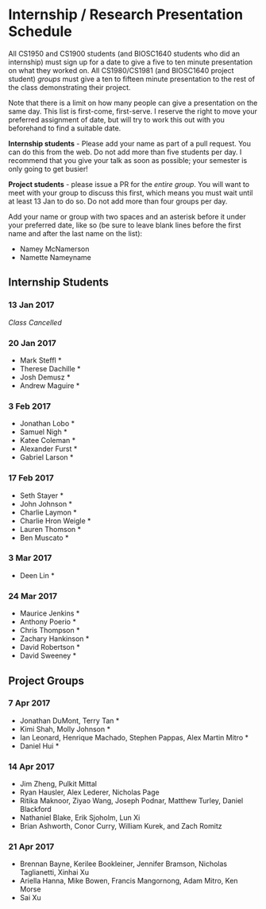 
# Internship / Research Presentation Schedule

All CS1950 and CS1900 students (and BIOSC1640 students who did an internship) must sign up for a date to give a five to ten minute presentation on what they worked on.  All CS1980/CS1981 (and BIOSC1640 project student) _groups_ must give a ten to fifteen minute presentation to the rest of the class demonstrating their project.

Note that there is a limit on how many people can give a presentation on the same day.  This list is first-come, first-serve.  I reserve the right to move your preferred assignment of date, but will try to work this out with you beforehand to find a suitable date.

__Internship students__ - Please add your name as part of a pull request.  You can do this from the web.  Do not add more than five students per day.  I recommend that you give your talk as soon as possible; your semester is only going to get busier!

__Project students__ - please issue a PR for the _entire group_.  You will want to meet with your group to discuss this first, which means you must wait until at least 13 Jan to do so. Do not add more than four groups per day.

Add your name or group with two spaces and an asterisk before it under your preferred date, like so (be sure to leave blank lines before the first name and after the last name on the list):

  * Namey McNamerson
  * Namette Nameyname
  
## Internship Students


### 13 Jan 2017
_Class Cancelled_

### 20 Jan 2017

  * Mark Steffl *
  * Therese Dachille *
  * Josh Demusz *
  * Andrew Maguire *

### 3 Feb 2017

  * Jonathan Lobo *
  * Samuel Nigh *
  * Katee Coleman *
  * Alexander Furst *
  * Gabriel Larson *

### 17 Feb 2017

  * Seth Stayer *
  * John Johnson *
  * Charlie Laymon *
  * Charlie Hron Weigle *
  * Lauren Thomson *
  * Ben Muscato *

### 3 Mar 2017

  * Deen Lin *
  
### 24 Mar 2017

  * Maurice Jenkins *
  * Anthony Poerio *
  * Chris Thompson *
  * Zachary Hankinson *
  * David Robertson *
  * David Sweeney *
  
## Project Groups

### 7 Apr 2017

  * Jonathan DuMont, Terry Tan *
  * Kimi Shah, Molly Johnson *
  * Ian Leonard, Henrique Machado, Stephen Pappas, Alex Martin Mitro *
  * Daniel Hui *

###  14 Apr 2017

  * Jim Zheng, Pulkit Mittal
  * Ryan Hausler, Alex Lederer, Nicholas Page
  * Ritika Maknoor, Ziyao Wang, Joseph Podnar, Matthew Turley, Daniel Blackford
  * Nathaniel Blake, Erik Sjoholm, Lun Xi
  * Brian Ashworth, Conor Curry, William Kurek, and Zach Romitz
  
### 21 Apr 2017

  * Brennan Bayne, Kerilee Bookleiner, Jennifer Bramson, Nicholas Taglianetti, Xinhai Xu
  * Ariella Hanna, Mike Bowen, Francis Mangornong, Adam Mitro, Ken Morse
  * Sai Xu







